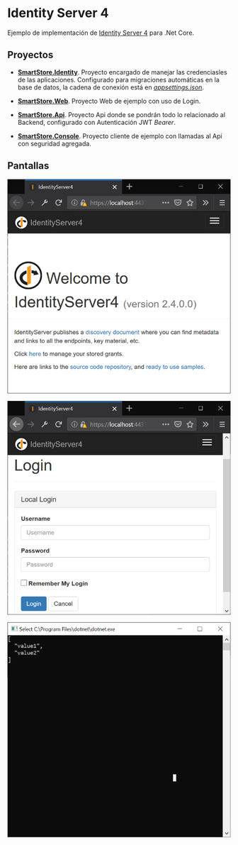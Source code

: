 ﻿# Identity Server 4

Ejemplo de implementación de [Identity Server 4](http://docs.identityserver.io/) para .Net Core.

## Proyectos

* [**SmartStore.Identity**](src/SmartStore.Identity/). Proyecto encargado de manejar las credenciasles de las aplicaciones. Configurado para migraciones automáticas en la base de datos, la cadena de conexión está en [*appsettings.json*](src/SmartStore.Identity/appsettings.json).

* [**SmartStore.Web**](src/SmartStore.Web/). Proyecto Web de ejemplo con uso de Login.

* [**SmartStore.Api**](src/SmartStore.Api/). Proyecto Api donde se pondrán todo lo relacionado al Backend, configurado con Autenticación JWT *Bearer*.

* [**SmartStore.Console**](src/SmartStore.Console/). Proyecto cliente de ejemplo con llamadas al Api con seguridad agregada.

## Pantallas

![Identity](screenshot/SmartStore-Identity.png)

![Web](screenshot/SmartStore-Web.png)

![Console](screenshot/SmartStore-Console.png)